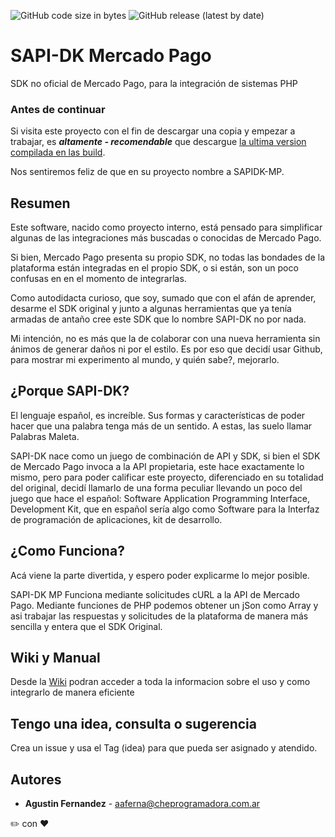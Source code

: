 ![GitHub code size in bytes](https://img.shields.io/github/languages/code-size/gusgeek/SAPIDK-MercadoPago)
![GitHub release (latest by date)](https://img.shields.io/github/v/release/gusgeek/SAPIDK-MercadoPago)


# SAPI-DK Mercado Pago
SDK no oficial de Mercado Pago, para la integración de sistemas PHP

### Antes de continuar
Si visita este proyecto con el fin de descargar una copia y empezar a trabajar, es ***altamente - recomendable*** que descargue [la ultima version compilada en las build](https://github.com/gsugek/SAPIDK-MercadoPago-PHP/releases/latest).

Nos sentiremos feliz de que en su proyecto nombre a SAPIDK-MP.

## Resumen
Este software, nacido como proyecto interno, está pensado para simplificar algunas de las integraciones más buscadas o conocidas de Mercado Pago.

Si bien, Mercado Pago presenta su propio SDK, no todas las bondades de la plataforma están integradas en el propio SDK, o si están, son un poco confusas en en el momento de integrarlas.

Como autodidacta curioso, que soy, sumado que con el afán de aprender, desarme el SDK original y junto a algunas herramientas que ya tenía armadas de antaño cree este SDK que lo nombre SAPI-DK no por nada.

Mi intención, no es más que la de colaborar con una nueva herramienta sin ánimos de generar daños ni por el estilo. Es por eso que decidí usar Github, para mostrar mi experimento al mundo, y quién sabe?, mejorarlo.

## ¿Porque SAPI-DK?
El lenguaje español, es increíble. Sus formas y características de poder hacer que una palabra tenga más de un sentido. A estas, las suelo llamar Palabras Maleta.  

SAPI-DK nace como un juego de combinación de API y SDK, si bien el SDK de Mercado Pago invoca a la API propietaria, este hace exactamente lo mismo, pero para poder calificar este proyecto, diferenciado en su totalidad del original, decidí llamarlo de una forma peculiar llevando un poco del juego que hace el español: Software Application Programming Interface, Development Kit, que en español sería algo como Software para la Interfaz de programación de aplicaciones, kit de desarrollo.

## ¿Como Funciona?

Acá viene la parte divertida, y espero poder explicarme lo mejor posible.

SAPI-DK MP Funciona mediante solicitudes cURL a la API de Mercado Pago. Mediante funciones de PHP podemos obtener un jSon como Array y asi trabajar las respuestas y solicitudes de la plataforma de manera más sencilla y entera que el SDK Original.

## Wiki y Manual
Desde la [Wiki](https://github.com/gusgeek/SAPIDK-MercadoPago/wiki) podran acceder a toda la informacion sobre el uso y como integrarlo de manera eficiente

## Tengo una idea, consulta o sugerencia ##

Crea un issue y usa el Tag (idea) para que pueda ser asignado y atendido.

## Autores

* **Agustin Fernandez** - aaferna@cheprogramadora.com.ar

:pencil2: con :heart:
